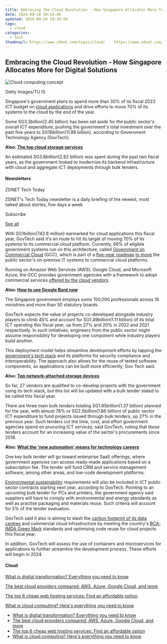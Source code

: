 ```yaml
---
title: Embracing the Cloud Revolution - How Singapore Allocates More for Digital Solutions
date: 2024-09-18 20:54:46
updated: 2024-09-20 10:39:59
tags:
  - cloud
categories:
  - tech
thumbnail: https://www.zdnet.com/topic/cloud/    https://www.zdnet.com/a/img/resize/42427bf41595ce432e526aca3d0a34237cb7f6ae/2023/05/24/6d502f2c-b6ab-4981-9081-3eda48c7f76b/gettyimages-1399936043.jpg?width=170&height=96&fit=crop&auto=webp
---
```


## Embracing the Cloud Revolution - How Singapore Allocates More for Digital Solutions

![Cloud computing concept](https://www.zdnet.com/a/img/resize/fa8d694811bdc1392019da3c30c77df48394ca75/2023/05/24/6d502f2c-b6ab-4981-9081-3eda48c7f76b/gettyimages-1399936043.jpg?auto=webp&width=1280)

Getty Images/TU IS

Singapore's government plans to spend more than 30% of its fiscal 2023 ICT budget on [cloud applications](https://www.zdnet.com/article/what-is-cloud-computing-everything-you-need-to-know-about-the-cloud/) and drive efforts to move 70% of its systems to the cloud by the end of the year. 

Some SG$3.3 billion ($2.45 billion) has been set aside for the public sector's overall ICT expenditure, pushing the government's total investment over the past five years to SG$16 billion ($11.88 billion), according to Government Technology Agency (GovTech). 

**Also: [The top cloud storage services](https://www.zdnet.com/article/best-cloud-storage/)**

An estimated SG$3.8 billion ($2.82 billion) was spent during the past two fiscal years, as the government looked to modernize its backend infrastructure with cloud and aggregate ICT deployments through bulk tenders.

#### Newsletters

ZDNET Tech Today

ZDNET's Tech Today newsletter is a daily briefing of the newest, most talked about stories, five days a week.

 Subscribe

[See all](https://www.zdnet.com/newsletters/)

With SG$1 billion ($742.6 million) earmarked for cloud applications this fiscal year, GovTech said it's en route to hit its target of moving 70% of its systems to its commercial cloud platform. Currently, 66% of eligible government systems run on this architecture, called [Government on Commercial Cloud](https://www.zdnet.com/article/singapore-looks-to-reengineer-government-it-systems-with-cloud-tech-stack/) (GCC), which is part of a [five-year roadmap](https://www.developer.tech.gov.sg/products/categories/infrastructure-and-hosting/government-on-commercial-cloud/overview) [to move](https://www.zdnet.com/article/singapore-government-pushes-on-with-cloud-migration/) the public sector's on-premise IT systems to commercial cloud platforms. 

Running on Amazon Web Services (AWS), Google Cloud, and Microsoft Azure, the GCC provides government agencies with a framework to adopt commercial services [offered by the cloud vendors](https://www.zdnet.com/finance/blockchain/alibaba-cloud-eyes-web3-potential-participation-on-singapore-government-cloud/). 

**Also: [How to use Google Bard now](https://www.zdnet.com/article/how-to-use-google-bard-now/)**

The Singapore government employs some 150,000 professionals across 16 ministries and more than 50 statutory boards.

GovTech expects the value of projects co-developed alongside industry players to climb 45% and account for SG$1.49 billion ($1.11 billion) of its total ICT spending this fiscal year, up from 27% and 20% in 2022 and 2021 respectively. In such initiatives, engineers from the public sector might assume responsibility for developing one component while industry players build another. 

This deployment model helps streamline development efforts by tapping the [government's tech stack](https://www.zdnet.com/article/singapore-looks-to-reengineer-government-it-systems-with-cloud-tech-stack/) and its platforms for security compliance and interoperability. The approach also allows for the reuse of tested software components, so applications can be built more efficiently, Gov Tech said. 

**Also: [Top network-attached storage devices](https://www.zdnet.com/article/best-network-attached-storage/)**

So far, 27 vendors are qualified to co-develop projects with the government using its tech stack, but this list will be updated with a bulk tender slated to be called this fiscal year. 

There are three main bulk tenders totaling SG$1.85 billion ($1.37 billion) planned for the year, with almost 76% or SG$2.5 billion ($1.86 billion) of public sector ICT expenditure to fund projects issued through bulk tenders, up 27% in the previous year. Such tenders cut the time, cost, and effort government agencies spend on procuring ICT services, said GovTech, noting that these tenders account for an increasing value of the sector's procurements since 2018.

**Also: [What the 'new automation' means for technology careers](https://www.zdnet.com/article/what-the-new-automation-means-for-technology-careers/)**

One key bulk tender will go toward enterprise SaaS offerings, where government agencies can access ready-made applications based on a subscription fee. The tender will fund CRM and service management software, among other areas, and low-code development platforms.

[Environmental sustainability](https://www.zdnet.com/home-and-office/smart-office/singapore-firms-struggle-to-align-sustainability-goals-with-business-objectives/) requirements will also be included in ICT public sector contracts starting next year, according to GovTech. Pointing to an upcoming bulk tender for PCs and printers, the government agency said suppliers will have to comply with environmental and energy standards as well as practise packaging and materials reuse. Such criteria will account for 5% of the tender evaluation. 

GovTech said it also is aiming to slash the [carbon footprint of its data centres](https://www.zdnet.com/article/singapore-wants-only-data-centres-that-are-efficient/) and commercial cloud infrastructure by meeting the country's [BCA-IMDA Green Mark](https://www.zdnet.com/article/spore-on-track-to-green-80-percent-of-buildings-by-2030/) standards and optimising code reuse for cloud projects this fiscal year. 

In addition, GovTech will assess the use of containers and microservices for applications to further streamline the development process. These efforts will begin in 2024\. 

#### Cloud

[​What is digital transformation? Everything you need to know](https://www.zdnet.com/article/what-is-digital-transformation-everything-you-need-to-know-about-how-technology-is-reshaping/ "​What is digital transformation? Everything you need to know")

[The best cloud providers compared: AWS, Azure, Google Cloud, and more](https://www.zdnet.com/article/the-top-cloud-providers-of-2021-aws-microsoft-azure-google-cloud-hybrid-saas/ "The best cloud providers compared: AWS, Azure, Google Cloud, and more")

[The top 6 cheap web hosting services: Find an affordable option](https://www.zdnet.com/article/best-cheap-web-hosting/ "The top 6 cheap web hosting services: Find an affordable option")

[What is cloud computing? Here's everything you need to know](https://www.zdnet.com/article/what-is-cloud-computing-everything-you-need-to-know-about-the-cloud/ "What is cloud computing? Here's everything you need to know")

* [​What is digital transformation? Everything you need to know](https://www.zdnet.com/article/what-is-digital-transformation-everything-you-need-to-know-about-how-technology-is-reshaping/ "​What is digital transformation? Everything you need to know")
* [The best cloud providers compared: AWS, Azure, Google Cloud, and more](https://www.zdnet.com/article/the-top-cloud-providers-of-2021-aws-microsoft-azure-google-cloud-hybrid-saas/ "The best cloud providers compared: AWS, Azure, Google Cloud, and more")
* [The top 6 cheap web hosting services: Find an affordable option](https://www.zdnet.com/article/best-cheap-web-hosting/ "The top 6 cheap web hosting services: Find an affordable option")
* [What is cloud computing? Here's everything you need to know](https://www.zdnet.com/article/what-is-cloud-computing-everything-you-need-to-know-about-the-cloud/ "What is cloud computing? Here's everything you need to know")

<ins class="adsbygoogle"
     style="display:block"
     data-ad-format="autorelaxed"
     data-ad-client="ca-pub-7571918770474297"
     data-ad-slot="1223367746"></ins>



<ins class="adsbygoogle"
     style="display:block"
     data-ad-client="ca-pub-7571918770474297"
     data-ad-slot="8358498916"
     data-ad-format="auto"
     data-full-width-responsive="true"></ins>
